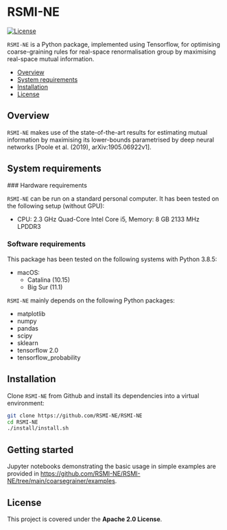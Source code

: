 # RSMI-NE

[![License](https://img.shields.io/badge/License-Apache%202.0-blue.svg)](https://opensource.org/licenses/Apache-2.0)

`RSMI-NE` is a Python package, implemented using Tensorflow, for optimising coarse-graining rules for real-space renormalisation group by maximising real-space mutual information. 

- [Overview](#overview)
- [System requirements](#system-requirements)
- [Installation](#installation-guide)
- [License](#license)

## Overview

`RSMI-NE`  makes use of the state-of-the-art results for estimating mutual information by maximising its lower-bounds parametrised by deep neural networks [Poole et al. (2019), arXiv:1905.06922v1].

## System requirements

### Hardware requirements

`RSMI-NE`  can be run on a standard personal computer. It has been tested on the following setup (without GPU):

+ CPU: 2.3 GHz Quad-Core Intel Core i5, Memory: 8 GB 2133 MHz LPDDR3

### Software requirements

This package has been tested on the following systems with Python 3.8.5:

+ macOS:
  + Catalina (10.15)
  + Big Sur (11.1)

`RSMI-NE` mainly depends on the following Python packages:

* matplotlib
* numpy
* pandas
* scipy
* sklearn
* tensorflow 2.0
* tensorflow_probability

## Installation

Clone `RSMI-NE` from Github and install its dependencies into a virtual environment:

```bash
git clone https://github.com/RSMI-NE/RSMI-NE
cd RSMI-NE
./install/install.sh
```

## Getting started

Jupyter notebooks demonstrating the basic usage in simple examples are provided in <https://github.com/RSMI-NE/RSMI-NE/tree/main/coarsegrainer/examples>.

## License

This project is covered under the **Apache 2.0 License**.
